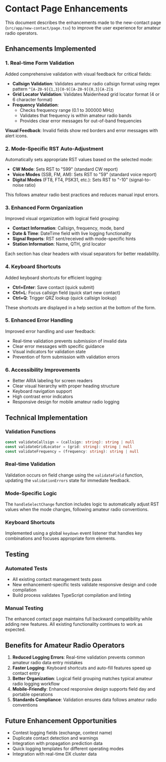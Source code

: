 # Contact Page Enhancements

This document describes the enhancements made to the new-contact page (`src/app/new-contact/page.tsx`) to improve the user experience for amateur radio operators.

## Enhancements Implemented

### 1. Real-time Form Validation

Added comprehensive validation with visual feedback for critical fields:

- **Callsign Validation**: Validates amateur radio callsign format using regex pattern `^[A-Z0-9]{1,3}[0-9][A-Z0-9]{0,3}[A-Z]$`
- **Grid Locator Validation**: Validates Maidenhead grid locator format (4 or 6 character format)
- **Frequency Validation**: 
  - Checks frequency range (0.1 to 300000 MHz)
  - Validates that frequency is within amateur radio bands
  - Provides clear error messages for out-of-band frequencies

**Visual Feedback**: Invalid fields show red borders and error messages with alert icons.

### 2. Mode-Specific RST Auto-Adjustment

Automatically sets appropriate RST values based on the selected mode:

- **CW Mode**: Sets RST to "599" (standard CW report)
- **Voice Modes** (SSB, FM, AM): Sets RST to "59" (standard voice report)
- **Digital Modes** (FT8, FT4, PSK31, etc.): Sets RST to "-10" (signal-to-noise ratio)

This follows amateur radio best practices and reduces manual input errors.

### 3. Enhanced Form Organization

Improved visual organization with logical field grouping:

- **Contact Information**: Callsign, frequency, mode, band
- **Date & Time**: DateTime field with live logging functionality
- **Signal Reports**: RST sent/received with mode-specific hints
- **Station Information**: Name, QTH, grid locator

Each section has clear headers with visual separators for better readability.

### 4. Keyboard Shortcuts

Added keyboard shortcuts for efficient logging:

- **Ctrl+Enter**: Save contact (quick submit)
- **Ctrl+L**: Focus callsign field (quick start new contact)
- **Ctrl+Q**: Trigger QRZ lookup (quick callsign lookup)

These shortcuts are displayed in a help section at the bottom of the form.

### 5. Enhanced Error Handling

Improved error handling and user feedback:

- Real-time validation prevents submission of invalid data
- Clear error messages with specific guidance
- Visual indicators for validation state
- Prevention of form submission with validation errors

### 6. Accessibility Improvements

- Better ARIA labeling for screen readers
- Clear visual hierarchy with proper heading structure
- Keyboard navigation support
- High contrast error indicators
- Responsive design for mobile amateur radio logging

## Technical Implementation

### Validation Functions

```typescript
const validateCallsign = (callsign: string): string | null
const validateGridLocator = (grid: string): string | null  
const validateFrequency = (frequency: string): string | null
```

### Real-time Validation

Validation occurs on field change using the `validateField` function, updating the `validationErrors` state for immediate feedback.

### Mode-Specific Logic

The `handleSelectChange` function includes logic to automatically adjust RST values when the mode changes, following amateur radio conventions.

### Keyboard Shortcuts

Implemented using a global `keydown` event listener that handles key combinations and focuses appropriate form elements.

## Testing

### Automated Tests

- All existing contact management tests pass
- New enhancement-specific tests validate responsive design and code compilation
- Build process validates TypeScript compilation and linting

### Manual Testing

The enhanced contact page maintains full backward compatibility while adding new features. All existing functionality continues to work as expected.

## Benefits for Amateur Radio Operators

1. **Reduced Logging Errors**: Real-time validation prevents common amateur radio data entry mistakes
2. **Faster Logging**: Keyboard shortcuts and auto-fill features speed up contact entry
3. **Better Organization**: Logical field grouping matches typical amateur radio logging workflow
4. **Mobile-Friendly**: Enhanced responsive design supports field day and portable operations
5. **Standards Compliance**: Validation ensures data follows amateur radio conventions

## Future Enhancement Opportunities

- Contest logging fields (exchange, contest name)
- Duplicate contact detection and warnings
- Integration with propagation prediction data
- Quick logging templates for different operating modes
- Integration with real-time DX cluster data